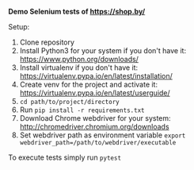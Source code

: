 **Demo Selenium tests of https://shop.by/**

Setup:

1. Clone repository
2. Install Python3 for your system if you don't have it: https://www.python.org/downloads/
3. Install virtualenv if you don't have it: https://virtualenv.pypa.io/en/latest/installation/
4. Create venv for the project and activate it: https://virtualenv.pypa.io/en/latest/userguide/
6. `cd path/to/project/directory` 
7. Run `pip install -r requirements.txt`
8. Download Chrome webdriver for your system: http://chromedriver.chromium.org/downloads
9. Set webdriver path as environment variable `export webdriver_path=/path/to/webdriver/executable`

To execute tests simply run `pytest`
